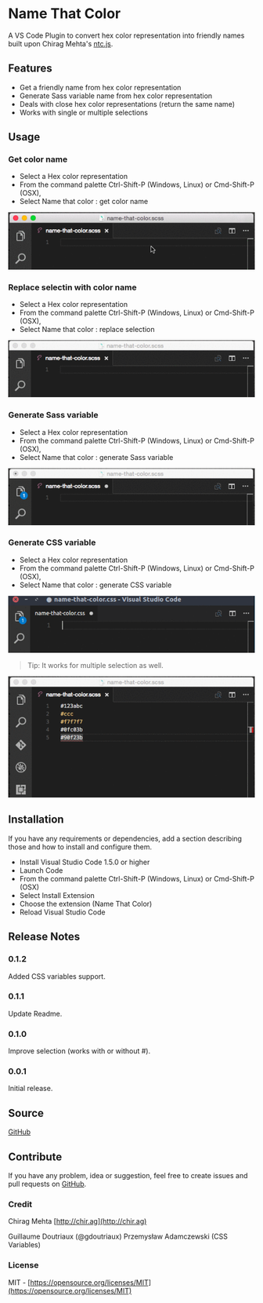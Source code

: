 # Name That Color
A VS Code Plugin to convert hex color representation into friendly names built upon Chirag Mehta's [ntc.js](http://chir.ag/projects/ntc/).


## Features
* Get a friendly name from hex color representation
* Generate Sass variable name from hex color representation
* Deals with close hex color representations (return the same name)
* Works with single or multiple selections


## Usage

### Get color name
* Select a Hex color representation
* From the command palette Ctrl-Shift-P (Windows, Linux) or Cmd-Shift-P (OSX),
* Select Name that color : get color name

![feature get color name](https://github.com/guillaumedoutriaux/name-that-color/raw/master/images/feature-get.gif)

### Replace selectin with color name
* Select a Hex color representation
* From the command palette Ctrl-Shift-P (Windows, Linux) or Cmd-Shift-P (OSX),
* Select Name that color : replace selection

![feature replace hex code with friendly name](https://github.com/guillaumedoutriaux/name-that-color/raw/master/images/feature-replace.gif)

### Generate Sass variable
* Select a Hex color representation
* From the command palette Ctrl-Shift-P (Windows, Linux) or Cmd-Shift-P (OSX),
* Select Name that color : generate Sass variable

![feature generate sass variable](https://github.com/guillaumedoutriaux/name-that-color/raw/master/images/feature-sassvar.gif)

### Generate CSS variable
* Select a Hex color representation
* From the command palette Ctrl-Shift-P (Windows, Linux) or Cmd-Shift-P (OSX),
* Select Name that color : generate CSS variable

![feature generate css variable](https://github.com/guillaumedoutriaux/name-that-color/raw/master/images/feature-cssvar.gif)

> Tip: It works for multiple selection as well.

![feature multiple selection](https://github.com/guillaumedoutriaux/name-that-color/raw/master/images/feature-multiple.gif)


## Installation
If you have any requirements or dependencies, add a section describing those and how to install and configure them.
* Install Visual Studio Code 1.5.0 or higher
* Launch Code
* From the command palette Ctrl-Shift-P (Windows, Linux) or Cmd-Shift-P (OSX)
* Select Install Extension
* Choose the extension (Name That Color)
* Reload Visual Studio Code


## Release Notes
### 0.1.2
Added CSS variables support.
### 0.1.1
Update Readme.
### 0.1.0
Improve selection (works with or without #).
### 0.0.1
Initial release.


## Source
[GitHub](https://github.com/guillaumedoutriaux/name-that-color)


## Contribute
If you have any problem, idea or suggestion, feel free to create issues and pull requests on [GitHub](https://github.com/guillaumedoutriaux/name-that-color).

### Credit
Chirag Mehta [http://chir.ag](http://chir.ag)

Guillaume Doutriaux (@gdoutriaux)
Przemysław Adamczewski (CSS Variables)


### License
MIT - [https://opensource.org/licenses/MIT](https://opensource.org/licenses/MIT)


